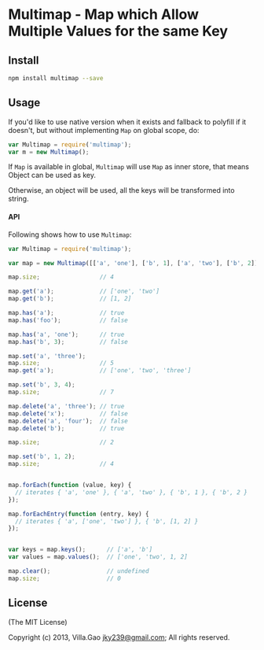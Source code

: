 # Multimap - Map which Allow Multiple Values for the same Key

## Install

```bash
npm install multimap --save
```

## Usage


If you'd like to use native version when it exists and fallback to polyfill if it doesn't, but without implementing `Map` on global scope, do:

```javascript
var Multimap = require('multimap');
var m = new Multimap();
```

If `Map` is available in global, `Multimap` will use `Map` as inner store, that means Object can be used as key. 

Otherwise, an object will be used, all the keys will be transformed into string.

#### API

Following shows how to use `Multimap`:

```javascript
var Multimap = require('multimap');

var map = new Multimap([['a', 'one'], ['b', 1], ['a', 'two'], ['b', 2]]);

map.size;                 // 4

map.get('a');             // ['one', 'two']
map.get('b');             // [1, 2]

map.has('a');             // true
map.has('foo');           // false

map.has('a', 'one');      // true
map.has('b', 3);          // false

map.set('a', 'three');
map.size;                 // 5
map.get('a');             // ['one', 'two', 'three']

map.set('b', 3, 4);
map.size;                 // 7

map.delete('a', 'three'); // true
map.delete('x');          // false
map.delete('a', 'four');  // false
map.delete('b');          // true

map.size;                 // 2

map.set('b', 1, 2);
map.size;                 // 4


map.forEach(function (value, key) {
  // iterates { 'a', 'one' }, { 'a', 'two' }, { 'b', 1 }, { 'b', 2 } 
});

map.forEachEntry(function (entry, key) {
  // iterates { 'a', ['one', 'two'] }, { 'b', [1, 2] } 
});


var keys = map.keys();      // ['a', 'b']
var values = map.values();  // ['one', 'two', 1, 2]

map.clear();                // undefined
map.size;                   // 0
```


## License

(The MIT License)

Copyright (c) 2013, Villa.Gao <jky239@gmail.com>;
All rights reserved.

